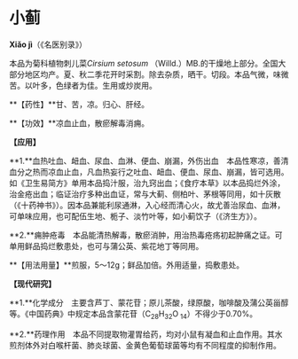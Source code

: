 # 小蓟

**Xiǎo jì**（《名医别录》）

本品为菊科植物刺儿菜*Cirsium setosum* （Willd.）MB.的干燥地上部分。全国大部分地区均产。夏、秋二季花开时采割。除去杂质，晒干。切段。本品气微，味微苦。以叶多，色绿者为佳。生用或炒炭用。

**【药性】**甘、苦，凉。归心、肝经。

**【功效】**凉血止血，散瘀解毒消痈。

**【应用】**

**1.**血热吐血、衄血、尿血、血淋、便血、崩漏，外伤出血　本品性寒凉，善清血分之热而凉血止血，凡血热妄行之吐血、衄血、便血、尿血、崩漏，皆可选用。如《卫生易简方》单用本品捣汁服，治九窍出血；《食疗本草》以本品捣烂外涂，治金疮出血；临证治疗多种出血证，常与大蓟、侧柏叶、茅根等同用，如十灰散（《十药神书》）。因本品兼能利尿通淋，入心经而清心火，故尤善治尿血、血淋，可单味应用，也可配伍生地、栀子、淡竹叶等，如小蓟饮子（《济生方》）。

**2.**痈肿疮毒　本品能清热解毒，散瘀消肿，用治热毒疮疡初起肿痛之证。可单用鲜品捣烂敷患处，也可与蒲公英、紫花地丁等同用。

**【用法用量】**煎服，5～12g；鲜品加倍。外用适量，捣敷患处。

**【现代研究】**

**1.**化学成分　主要含芦丁、蒙花苷；原儿茶酸，绿原酸，咖啡酸及蒲公英甾醇等。《中国药典》中规定本品含蒙花苷（C<sub>28</sub>H<sub>32</sub>O<sub> 14</sub>）不得少于0.70%。

**2.**药理作用　本品不同提取物灌胃给药，均对小鼠有凝血和止血作用。其水煎剂体外对白喉杆菌、肺炎球菌、金黄色葡萄球菌等均有不同程度的抑制作用。